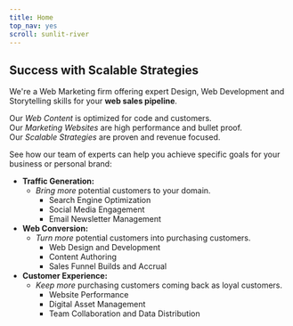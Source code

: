 ```yaml
---
title: Home
top_nav: yes
scroll: sunlit-river
---
```


## Success with Scalable Strategies  

We're a Web Marketing firm offering expert Design, Web Development and Storytelling skills for your **web sales pipeline**.  

Our _Web Content_ is optimized for code and customers.  
Our _Marketing Websites_ are high performance and bullet proof.  
Our _Scalable Strategies_ are proven and revenue focused.  

See how our team of experts can help you achieve specific goals for your business or personal brand:  

+ **Traffic Generation:**  
  + _Bring more_ potential customers to your domain.  
    + Search Engine Optimization  
    + Social Media Engagement  
    + Email Newsletter Management
+ **Web Conversion:**  
  + _Turn more_ potential customers into purchasing customers.  
    + Web Design and Development  
    + Content Authoring  
    + Sales Funnel Builds and Accrual  
+ **Customer Experience:**  
  + _Keep more_ purchasing customers coming back as loyal customers.  
    + Website Performance  
    + Digital Asset Management  
    + Team Collaboration and Data Distribution  

